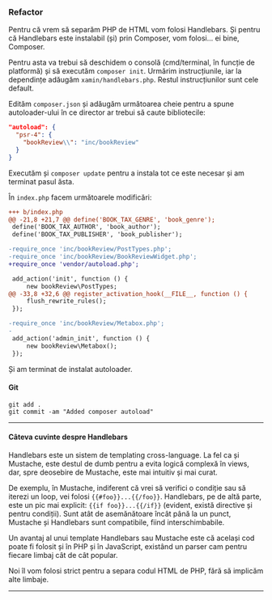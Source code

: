 ### Refactor

Pentru că vrem să separăm PHP de HTML vom folosi Handlebars. Și pentru că Handlebars este instalabil (și) prin Composer, vom folosi... ei bine, Composer.

Pentru asta va trebui să deschidem o consolă (cmd/terminal, în funcție de platformă) și să executăm `composer init`. Urmărim instrucțiunile, iar la dependințe adăugăm `xamin/handlebars.php`. Restul instrucțiunilor sunt cele default.

Edităm `composer.json` și adăugăm următoarea cheie pentru a spune autoloader-ului în ce director ar trebui să caute bibliotecile:

```json
"autoload": {
  "psr-4": {
    "bookReview\\": "inc/bookReview"
  }
}
```

Executăm și `composer update` pentru a instala tot ce este necesar și am terminat pasul ăsta.

În `index.php` facem următoarele modificări:

```diff
+++ b/index.php
@@ -21,8 +21,7 @@ define('BOOK_TAX_GENRE', 'book_genre');
 define('BOOK_TAX_AUTHOR', 'book_author');
 define('BOOK_TAX_PUBLISHER', 'book_publisher');

-require_once 'inc/bookReview/PostTypes.php';
-require_once 'inc/bookReview/BookReviewWidget.php';
+require_once 'vendor/autoload.php';

 add_action('init', function () {
     new bookReview\PostTypes;
@@ -33,8 +32,6 @@ register_activation_hook(__FILE__, function () {
     flush_rewrite_rules();
 });

-require_once 'inc/bookReview/Metabox.php';
-
 add_action('admin_init', function () {
     new bookReview\Metabox();
 });
```

Și am terminat de instalat autoloader.

#### Git
```
git add .
git commit -am "Added composer autoload"
```

---------

#### Câteva cuvinte despre Handlebars

Handlebars este un sistem de templating cross-language. La fel ca și Mustache, este destul de dumb pentru a evita logică complexă în views, dar, spre deosebire de Mustache, este mai intuitiv și mai curat.

De exemplu, în Mustache, indiferent că vrei să verifici o condiție sau să iterezi un loop, vei folosi `{{#foo}}...{{/foo}}`. Handlebars, pe de altă parte, este un pic mai explicit: `{{if foo}}...{{/if}}` (evident, există directive și pentru condiții). Sunt atât de asemănătoare încât până la un punct, Mustache și Handlebars sunt compatibile, fiind interschimbabile.

Un avantaj al unui template Handlebars sau Mustache este că același cod poate fi folosit și în PHP și în JavaScript, existând un parser cam pentru fiecare limbaj cât de cât popular.

Noi îl vom folosi strict pentru a separa codul HTML de PHP, fără să implicăm alte limbaje.

---------

